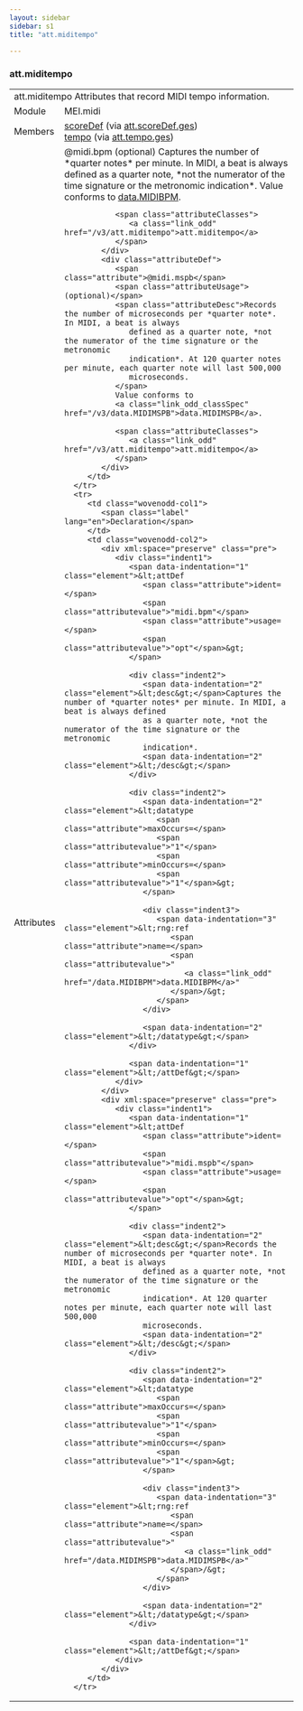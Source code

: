 ```yaml
---
layout: sidebar
sidebar: s1
title: "att.miditempo"

---
```


<div class="classSpec att">
   <h3 id="att.miditempo">att.miditempo</h3>
   <table class="wovenodd">
      <tr>
         <td colspan="2" class="wovenodd-col2">
            <span class="label">att.miditempo</span> Attributes that record MIDI tempo information.
         </td>
      </tr>
      <tr>
         <td class="wovenodd-col1">
            <span class="label" lang="en">Module</span>
         </td>
         <td class="wovenodd-col2">MEI.midi</td>
      </tr>
      <tr>
         <td class="wovenodd-col1">
            <span class="label" lang="en">Members</span>
         </td>
         <td class="wovenodd-col2">
            <div class="parent">
               <div>
                  <a class="link_odd_elementSpec" href="/v3/scoreDef">scoreDef</a>
                  <span> (via 
                     <a class="link_odd_classSpec" href="/v3/att.scoreDef.ges">att.scoreDef.ges</a>)
                  </span>
               </div>
               <div>
                  <a class="link_odd_elementSpec" href="/v3/tempo">tempo</a>
                  <span> (via 
                     <a class="link_odd_classSpec" href="/v3/att.tempo.ges">att.tempo.ges</a>)
                  </span>
               </div>
            </div>
         </td>
      </tr>
      <tr>
         <td class="wovenodd-col1">
            <span class="label" lang="en">Attributes</span>
         </td>
         <td class="wovenodd-col2">
            <div class="attributeDef">
               <span class="attribute">@midi.bpm</span>
               <span class="attributeUsage">(optional)</span>
               <span class="attributeDesc">Captures the number of *quarter notes* per minute. In MIDI, a beat is always defined
                  as a quarter note, *not the numerator of the time signature or the metronomic
                  indication*.
               </span>
               Value conforms to 
               <a class="link_odd_classSpec" href="/v3/data.MIDIBPM">data.MIDIBPM</a>.
               
               <span class="attributeClasses">
                  <a class="link_odd" href="/v3/att.miditempo">att.miditempo</a>
               </span>
            </div>
            <div class="attributeDef">
               <span class="attribute">@midi.mspb</span>
               <span class="attributeUsage">(optional)</span>
               <span class="attributeDesc">Records the number of microseconds per *quarter note*. In MIDI, a beat is always
                  defined as a quarter note, *not the numerator of the time signature or the metronomic
                  indication*. At 120 quarter notes per minute, each quarter note will last 500,000
                  microseconds.
               </span>
               Value conforms to 
               <a class="link_odd_classSpec" href="/v3/data.MIDIMSPB">data.MIDIMSPB</a>.
               
               <span class="attributeClasses">
                  <a class="link_odd" href="/v3/att.miditempo">att.miditempo</a>
               </span>
            </div>
         </td>
      </tr>
      <tr>
         <td class="wovenodd-col1">
            <span class="label" lang="en">Declaration</span>
         </td>
         <td class="wovenodd-col2">
            <div xml:space="preserve" class="pre">
               <div class="indent1">
                  <span data-indentation="1" class="element">&lt;attDef 
                     <span class="attribute">ident=</span>
                     <span class="attributevalue">"midi.bpm"</span> 
                     <span class="attribute">usage=</span>
                     <span class="attributevalue">"opt"</span>&gt;
                  </span>
                  
                  <div class="indent2">
                     <span data-indentation="2" class="element">&lt;desc&gt;</span>Captures the number of *quarter notes* per minute. In MIDI, a beat is always defined
                     as a quarter note, *not the numerator of the time signature or the metronomic
                     indication*.
                     <span data-indentation="2" class="element">&lt;/desc&gt;</span>
                  </div>
                  
                  <div class="indent2">
                     <span data-indentation="2" class="element">&lt;datatype 
                        <span class="attribute">maxOccurs=</span>
                        <span class="attributevalue">"1"</span> 
                        <span class="attribute">minOccurs=</span>
                        <span class="attributevalue">"1"</span>&gt;
                     </span>
                     
                     <div class="indent3">
                        <span data-indentation="3" class="element">&lt;rng:ref 
                           <span class="attribute">name=</span>
                           <span class="attributevalue">"
                              <a class="link_odd" href="/data.MIDIBPM">data.MIDIBPM</a>"
                           </span>/&gt;
                        </span>
                     </div>
                     
                     <span data-indentation="2" class="element">&lt;/datatype&gt;</span>
                  </div>
                  
                  <span data-indentation="1" class="element">&lt;/attDef&gt;</span>
               </div>
            </div>
            <div xml:space="preserve" class="pre">
               <div class="indent1">
                  <span data-indentation="1" class="element">&lt;attDef 
                     <span class="attribute">ident=</span>
                     <span class="attributevalue">"midi.mspb"</span> 
                     <span class="attribute">usage=</span>
                     <span class="attributevalue">"opt"</span>&gt;
                  </span>
                  
                  <div class="indent2">
                     <span data-indentation="2" class="element">&lt;desc&gt;</span>Records the number of microseconds per *quarter note*. In MIDI, a beat is always
                     defined as a quarter note, *not the numerator of the time signature or the metronomic
                     indication*. At 120 quarter notes per minute, each quarter note will last 500,000
                     microseconds.
                     <span data-indentation="2" class="element">&lt;/desc&gt;</span>
                  </div>
                  
                  <div class="indent2">
                     <span data-indentation="2" class="element">&lt;datatype 
                        <span class="attribute">maxOccurs=</span>
                        <span class="attributevalue">"1"</span> 
                        <span class="attribute">minOccurs=</span>
                        <span class="attributevalue">"1"</span>&gt;
                     </span>
                     
                     <div class="indent3">
                        <span data-indentation="3" class="element">&lt;rng:ref 
                           <span class="attribute">name=</span>
                           <span class="attributevalue">"
                              <a class="link_odd" href="/data.MIDIMSPB">data.MIDIMSPB</a>"
                           </span>/&gt;
                        </span>
                     </div>
                     
                     <span data-indentation="2" class="element">&lt;/datatype&gt;</span>
                  </div>
                  
                  <span data-indentation="1" class="element">&lt;/attDef&gt;</span>
               </div>
            </div>
         </td>
      </tr>
   </table>
</div>